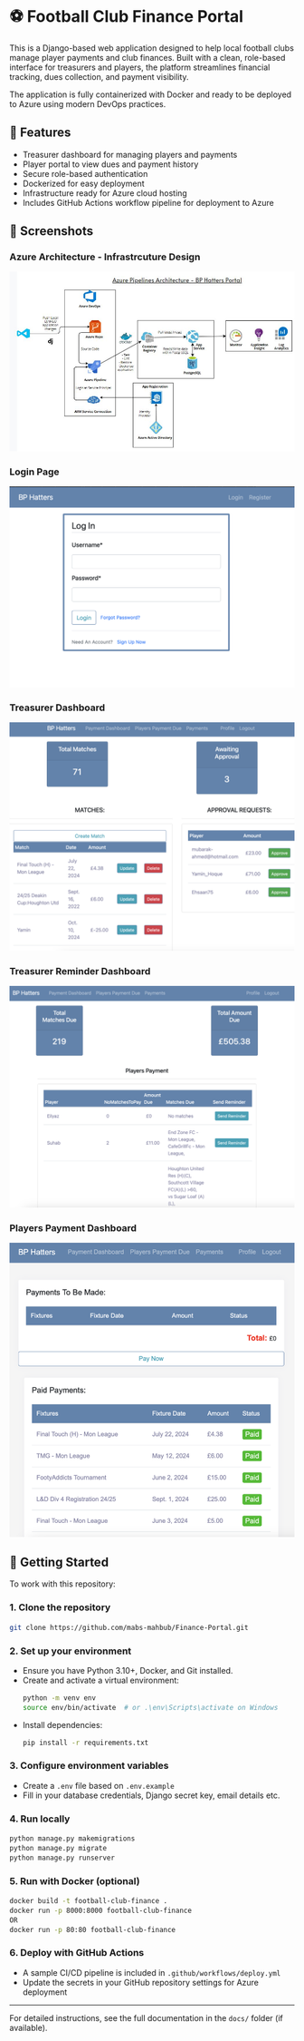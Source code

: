 # ⚽ Football Club Finance Portal

This is a Django-based web application designed to help local football clubs manage player payments and club finances. Built with a clean, role-based interface for treasurers and players, the platform streamlines financial tracking, dues collection, and payment visibility.

The application is fully containerized with Docker and ready to be deployed to Azure using modern DevOps practices.

## 🔧 Features
- Treasurer dashboard for managing players and payments
- Player portal to view dues and payment history
- Secure role-based authentication
- Dockerized for easy deployment
- Infrastructure ready for Azure cloud hosting
- Includes GitHub Actions workflow pipeline for deployment to Azure

## 📸 Screenshots

### Azure Architecture - Infrastrcuture Design
![Azure Architecture](screenshots/AzureArc.jpeg)

### Login Page
![Login Page](screenshots/loginpage.png)

### Treasurer Dashboard
![Treasurer Dashboard](screenshots/treasurerpage.png)

### Treasurer Reminder Dashboard
![Treasurer Reminder Dashboard](screenshots/reminder.png)

### Players Payment Dashboard
![Treasurer Reminder Dashboard](screenshots/playerspayment.png)

## 🚀 Getting Started

To work with this repository:

### 1. Clone the repository
```bash
git clone https://github.com/mabs-mahbub/Finance-Portal.git
```

### 2. Set up your environment
- Ensure you have Python 3.10+, Docker, and Git installed.
- Create and activate a virtual environment:
  ```bash
  python -m venv env
  source env/bin/activate  # or .\env\Scripts\activate on Windows
  ```
- Install dependencies:
  ```bash
  pip install -r requirements.txt
  ```

### 3. Configure environment variables
- Create a `.env` file based on `.env.example`
- Fill in your database credentials, Django secret key, email details etc.

### 4. Run locally
```bash
python manage.py makemigrations
python manage.py migrate
python manage.py runserver
```

### 5. Run with Docker (optional)
```bash
docker build -t football-club-finance .
docker run -p 8000:8000 football-club-finance
OR
docker run -p 80:80 football-club-finance
```

### 6. Deploy with GitHub Actions
- A sample CI/CD pipeline is included in `.github/workflows/deploy.yml`
- Update the secrets in your GitHub repository settings for Azure deployment

---

For detailed instructions, see the full documentation in the `docs/` folder (if available).

